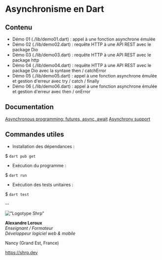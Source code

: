 # Asynchronisme en Dart

## Contenu

- Démo 01 (./lib/demo01.dart) : appel à une fonction asynchrone émulée
- Démo 02 (./lib/demo02.dart) : requête HTTP à une API REST avec le package Dio
- Démo 03 (./lib/demo03.dart) : requête HTTP à une API REST avec le package http
- Démo 04 (./lib/demo04.dart) : requête HTTP à une API REST avec le package Dio avec la syntaxe then / catchError
- Démo 05 (./lib/demo05.dart) : appel à une fonction asynchrone émulée et gestion d'erreur avec try / catch / finally
- Démo 06 (./lib/demo06.dart) : appel à une fonction asynchrone émulée et gestion d'erreur avec then / onError

## Documentation

[Asynchronous programming: futures, async, await](https://dart.dev/libraries/async/async-await)
[Asynchrony support](https://dart.dev/language/async)

## Commandes utiles

- Installation des dépendances :

$ `dart pub get`

- Exécution du programme :

$ `dart run`

- Exécution des tests unitaires :

$ `dart test`

--

!["Logotype Shrp"](https://sherpa.one/images/sherpa-logotype.png)

__Alexandre Leroux__  
_Enseignant / Formateur_  
_Développeur logiciel web & mobile_

Nancy (Grand Est, France)

<https://shrp.dev>
